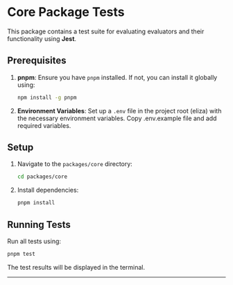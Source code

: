 # Core Package Tests

This package contains a test suite for evaluating evaluators and their functionality using **Jest**.

## Prerequisites

1. **pnpm**: Ensure you have `pnpm` installed. If not, you can install it globally using:
   ```bash
   npm install -g pnpm
   ```

2. **Environment Variables**: Set up a `.env` file in the project root (eliza) with the necessary environment variables. Copy .env.example file and add required variables.

## Setup

1. Navigate to the `packages/core` directory:
   ```bash
   cd packages/core
   ```

2. Install dependencies:
   ```bash
   pnpm install
   ```

## Running Tests

Run all tests using:
```bash
pnpm test
```

The test results will be displayed in the terminal.

---